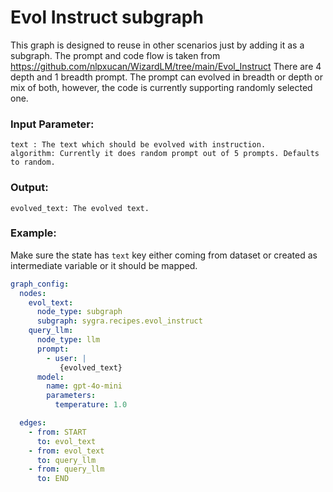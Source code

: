 # Evol Instruct subgraph
This graph is designed to reuse in other scenarios just by adding it as a subgraph.
The prompt and code flow is taken from https://github.com/nlpxucan/WizardLM/tree/main/Evol_Instruct
There are 4 depth and 1 breadth prompt. The prompt can evolved in breadth or depth or mix of both, however, 
the code is currently supporting randomly selected one.

### Input Parameter:
    text : The text which should be evolved with instruction.
    algorithm: Currently it does random prompt out of 5 prompts. Defaults to random.

### Output:
    evolved_text: The evolved text.

### Example:
Make sure the state has `text` key either coming from dataset 
or created as intermediate variable or it should be mapped.
```YAML
graph_config:
  nodes:
    evol_text:
      node_type: subgraph
      subgraph: sygra.recipes.evol_instruct
    query_llm:
      node_type: llm
      prompt:
        - user: |
           {evolved_text}
      model:
        name: gpt-4o-mini
        parameters:
          temperature: 1.0

  edges:
    - from: START
      to: evol_text
    - from: evol_text
      to: query_llm
    - from: query_llm
      to: END
```